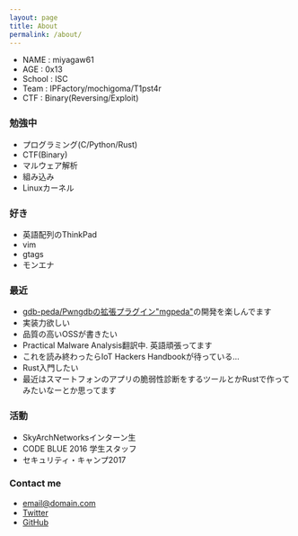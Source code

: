 ```yaml
---
layout: page
title: About
permalink: /about/
---
```


* NAME   : miyagaw61
* AGE    : 0x13
* School : ISC
* Team   : IPFactory/mochigoma/T1pst4r
* CTF    : Binary(Reversing/Exploit)

### 勉強中
* プログラミング(C/Python/Rust)
* CTF(Binary)
* マルウェア解析
* 組み込み
* Linuxカーネル

### 好き
* 英語配列のThinkPad
* vim
* gtags
* モンエナ 

### 最近
* [gdb-peda/Pwngdbの拡張プラグイン"mgpeda"](https://github.com/miyagaw61/mgpeda)の開発を楽しんでます  
* 実装力欲しい  
* 品質の高いOSSが書きたい  
* Practical Malware Analysis翻訳中. 英語頑張ってます  
* これを読み終わったらIoT Hackers Handbookが待っている...  
* Rust入門したい  
* 最近はスマートフォンのアプリの脆弱性診断をするツールとかRustで作ってみたいなーとか思ってます

### 活動
* SkyArchNetworksインターン生  
* CODE BLUE 2016 学生スタッフ  
* セキュリティ・キャンプ2017  

### Contact me

* [email@domain.com](mailto:email@domain.com)
* [Twitter](https://twitter.com/miyagaw61)
* [GitHub](https://github.com/miyagaw61)
